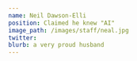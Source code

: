 ```yaml
---
name: Neil Dawson-Elli
position: Claimed he knew "AI"
image_path: /images/staff/neal.jpg
twitter: 
blurb: a very proud husband
---
```

